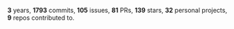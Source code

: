 **3** years, **1793** commits, **105** issues, **81** PRs, **139** stars, **32** personal projects, **9** repos contributed to.
